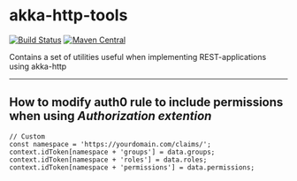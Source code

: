 akka-http-tools
======================
[![Build Status](https://travis-ci.org/mbknor/akka-http-tools.svg)](https://travis-ci.org/mbknor/akka-http-tools)
[![Maven Central](https://maven-badges.herokuapp.com/maven-central/com.kjetland/akka-http-tools_2.12/badge.svg)](http://search.maven.org/#search%7Cga%7C1%7Cakka-http-tools)


Contains a set of utilities useful when implementing REST-applications
using akka-http



--------
How to modify auth0 rule to include permissions when using *Authorization extention*
-------


    // Custom 
    const namespace = 'https://yourdomain.com/claims/';
    context.idToken[namespace + 'groups'] = data.groups;
    context.idToken[namespace + 'roles'] = data.roles;
    context.idToken[namespace + 'permissions'] = data.permissions;



